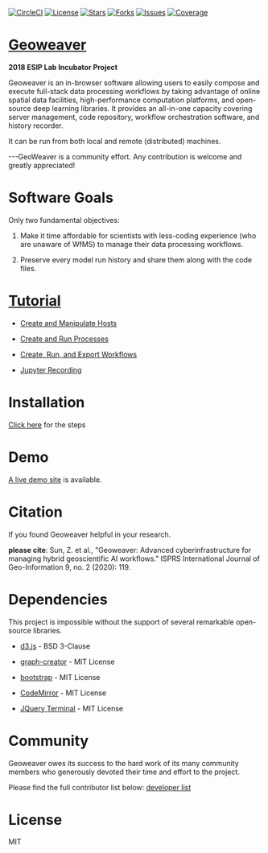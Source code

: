 
[![CircleCI](https://circleci.com/gh/ZihengSun/Geoweaver/tree/master.svg?style=svg)](https://circleci.com/gh/ZihengSun/Geoweaver/tree/master) [![License](https://img.shields.io/github/license/ESIPFed/Geoweaver.svg)](https://github.com/ESIPFed/Geoweaver/blob/master/LICENSE) [![Stars](https://img.shields.io/github/stars/ESIPFed/Geoweaver.svg)](https://github.com/ESIPFed/Geoweaver/stargazers) [![Forks](https://img.shields.io/github/forks/ESIPFed/Geoweaver.svg)](https://github.com/ESIPFed/Geoweaver/network/members) [![Issues](https://img.shields.io/github/issues/ESIPFed/Geoweaver.svg)](https://github.com/ESIPFed/Geoweaver/issues) [![Coverage](https://img.shields.io/badge/coverage-100%25-success.svg)](https://codecov.io/)
 

# [Geoweaver](https://esipfed.github.io/Geoweaver/)

**2018 ESIP Lab Incubator Project**

Geoweaver is an in-browser software allowing users to easily compose and execute full-stack data processing workflows by taking advantage of online spatial data facilities, high-performance computation platforms, and open-source deep learning libraries. It provides an all-in-one capacity covering server management, code repository, workflow orchestration software, and history recorder.

It can be run from both local and remote (distributed) machines.

---GeoWeaver is a community effort. Any contribution is welcome and greatly appreciated!

# Software Goals

Only two fundamental objectives:

1. Make it time affordable for scientists with less-coding experience (who are unaware of WfMS) to manage their data processing workflows.

2. Preserve every model run history and share them along with the code files.

# [Tutorial](https://zihengsun.github.io/Geoweaver/)

* [Create and Manipulate Hosts](host.md)

* [Create and Run Processes](process.md)

* [Create, Run, and Export Workflows](workflow.md)

* [Jupyter Recording](https://andrewmagill.github.io/#/)

# Installation
[Click here](install.md) for the steps 

# Demo
[A live demo site](https://geobrain.csiss.gmu.edu/Geoweaver) is available.


# Citation
 If you found Geoweaver helpful in your research.

**please cite**: Sun, Z. et al., "Geoweaver: Advanced cyberinfrastructure for managing hybrid geoscientific AI workflows." ISPRS International Journal of Geo-Information 9, no. 2 (2020): 119.

# Dependencies

This project is impossible without the support of several remarkable open-source libraries.

* [d3.js](https://github.com/d3/d3) - BSD 3-Clause

* [graph-creator](https://github.com/cjrd/directed-graph-creator) - MIT License

* [bootstrap](https://github.com/twbs/bootstrap) - MIT License

* [CodeMirror](https://github.com/codemirror/CodeMirror) - MIT License

* [JQuery Terminal](https://github.com/jcubic/jquery.terminal) - MIT License

# Community

Geoweaver owes  its  success to the  hard  work  of  its many community members who  generously  devoted their time and effort to the project.

Please find the full contributor list below: 
[developer list](https://github.com/ESIPFed/Geoweaver/graphs/contributors)

# License 
MIT
